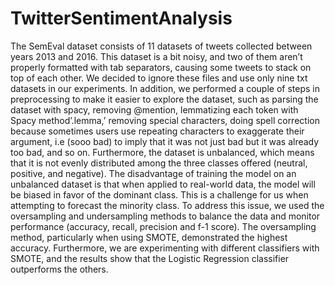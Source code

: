 # TwitterSentimentAnalysis

The SemEval dataset consists of 11 datasets of tweets collected between years 2013 and 2016. This dataset is a bit noisy, and two of them aren’t properly formatted with tab separators, causing some tweets to stack on top of each other. We decided to ignore these files and use only nine txt datasets in our experiments. In addition, we performed a couple of steps in preprocessing to make it easier to explore the dataset, such as parsing the dataset with spacy, removing @mention, lemmatizing each token with Spacy method’.lemma,’ removing special characters, doing spell correction because sometimes users use repeating characters to exaggerate their argument, i.e (sooo bad) to imply that it was not just bad but it was already too bad, and so on. Furthermore, the dataset is unbalanced, which means that it is not evenly distributed among the three classes offered (neutral, positive, and negative). The disadvantage of training the model on an unbalanced dataset is that when applied to real-world data, the model will be biased in favor of the dominant class. This is a challenge for us when attempting to forecast the minority class. To address this issue, we used the oversampling and undersampling methods to balance the data and monitor performance (accuracy, recall, precision and f-1 score). The oversampling method, particularly when using SMOTE, demonstrated the highest accuracy. Furthermore, we are experimenting with different classifiers with SMOTE, and the results show that the Logistic Regression classifier outperforms the others.
